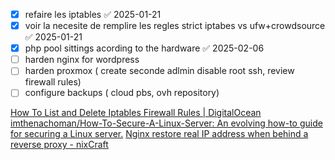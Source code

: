 - [x] refaire les iptables ✅ 2025-01-21
- [x] voir la necesite de remplire les regles strict iptabes vs ufw+crowdsource ✅ 2025-01-21
- [x] php pool sittings acording to the hardware ✅ 2025-02-06
- [ ] harden nginx for wordpress 
- [ ] harden proxmox ( create seconde adlmin disable root ssh, review firewall rules)
- [ ] configure backups ( cloud pbs, ovh repository)

[How To List and Delete Iptables Firewall Rules | DigitalOcean](https://www.digitalocean.com/community/tutorials/how-to-list-and-delete-iptables-firewall-rules#flushing-all-rules-deleting-all-chains-and-accepting-all)
[imthenachoman/How-To-Secure-A-Linux-Server: An evolving how-to guide for securing a Linux server.](https://github.com/imthenachoman/How-To-Secure-A-Linux-Server?tab=readme-ov-file#separate-iptables-log-file)
 [Nginx restore real IP address when behind a reverse proxy - nixCraft](https://www.cyberciti.biz/faq/nginx-restore-real-ip-address-when-behind-a-reverse-proxy/)